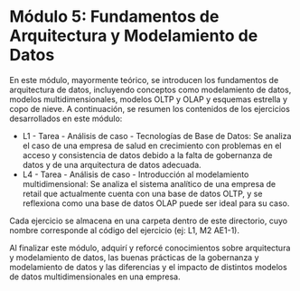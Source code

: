 
# Módulo 5: Fundamentos de Arquitectura y Modelamiento de Datos

En este módulo, mayormente teórico, se introducen los fundamentos de arquitectura de datos, incluyendo conceptos como modelamiento de datos, modelos multidimensionales, modelos OLTP y OLAP y esquemas estrella y copo de nieve. A continuación, se resumen los contenidos de los ejercicios desarrollados en este módulo:
- L1 - Tarea - Análisis de caso - Tecnologías de Base de Datos: Se analiza el caso de una empresa de salud en crecimiento con problemas en el acceso y consistencia de datos debido a la falta de gobernanza de datos y de una arquitectura de datos adecuada.
- L4 - Tarea - Análisis de caso - Introducción al modelamiento multidimensional: Se analiza el sistema analítico de una empresa de retail que actualmente cuenta con una base de datos OLTP, y se reflexiona como una base de datos OLAP puede ser ideal para su caso.

Cada ejercicio se almacena en una carpeta dentro de este directorio, cuyo nombre corresponde al código del ejercicio (ej: L1, M2 AE1-1).

Al finalizar este módulo, adquirí y reforcé conocimientos sobre arquitectura y modelamiento de datos, las buenas prácticas de la gobernanza y modelamiento de datos y las diferencias y el impacto de distintos modelos de datos multidimensionales en una empresa.

